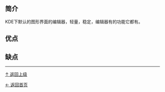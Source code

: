 ﻿
## 简介

KDE下默认的图形界面的编辑器，轻量，稳定，编辑器有的功能它都有。

## 优点

## 缺点


----
[↑ 返回上级](https://github.com/asin929/linux-software/blob/master/Text-Processing/Text-Processing.md)

[← 返回首页](https://github.com/asin929/linux-software)
